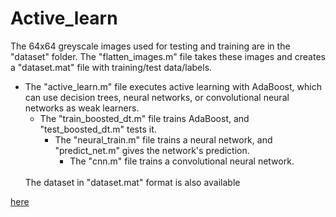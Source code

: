 # Active_learn

The 64x64 greyscale images used for testing and training are in the "dataset" folder.
The "flatten_images.m" file takes these images and creates a "dataset.mat" file with training/test data/labels.
* The "active_learn.m" file executes active learning with AdaBoost, which can use decision trees, neural networks, or convolutional neural networks as weak learners.
    * The "train_boosted_dt.m" file trains AdaBoost, and "test_boosted_dt.m" tests it.
        * The "neural_train.m" file trains a neural network, and "predict_net.m" gives the network's prediction.
            * The "cnn.m" file trains a convolutional neural network.
  <br />
  The dataset in "dataset.mat" format is also available 
[here](https://gitlab.com/vibss2397/cats-vs-dogs)
